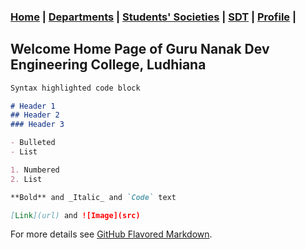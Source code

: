 ### [Home](.) | [Departments](Files/Departments.md) | [Students' Societies](Files/Societies.md) | [SDT](Files/SDT.md) | [Profile](Profile.md) |

## Welcome Home Page of Guru Nanak Dev Engineering College, Ludhiana

```markdown
Syntax highlighted code block

# Header 1
## Header 2
### Header 3

- Bulleted
- List

1. Numbered
2. List

**Bold** and _Italic_ and `Code` text

[Link](url) and ![Image](src)
```

For more details see [GitHub Flavored Markdown](https://guides.github.com/features/mastering-markdown/).
